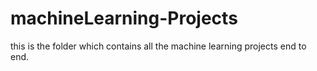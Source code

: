# machineLearning-Projects
this is the folder which contains all the machine learning projects end to end.
